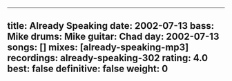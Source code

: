 
---
title: Already Speaking
date: 2002-07-13
bass:	Mike
drums:	Mike
guitar:	Chad
day: 2002-07-13
songs: []
mixes: [already-speaking-mp3]
recordings: already-speaking-302
rating: 4.0
best: false
definitive: false
weight: 0
---
